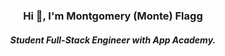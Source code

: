 <h3 align="center"> Hi 👋, I'm Montgomery (Monte) Flagg </h3>
<h5 align="center">Student Full-Stack Engineer with App Academy. </h5>
